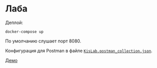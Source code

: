 # Лаба

Деплой:
```shell
docker-compose up
```
По умолчанию слушает порт 8080.

Конфигурация для Postman в файле [`KisLab.postman_collection.json`](./KisLab.postman_collection.json).

[Демо](http://arkan1.ru:8080/plugins)
